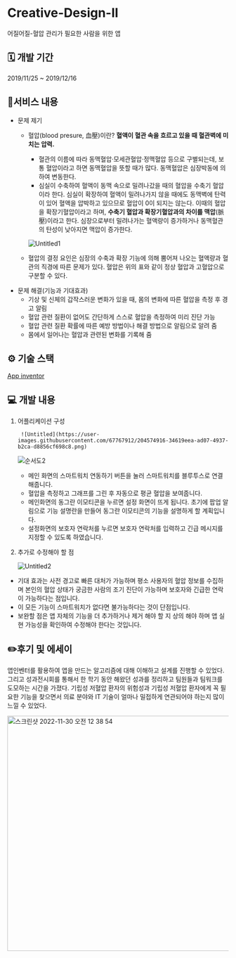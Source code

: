 # Creative-Design-II
어질어질-혈압 관리가 필요한 사람을 위한 앱

## 🗓️ 개발 기간

2019/11/25 ~ 2019/12/16

## 📜서비스 내용

- 문제 제기
    - 혈압(blood presure, 血壓)이란? **혈액이 혈관 속을 흐르고 있을 때 혈관벽에 미치는 압력.**
        - 혈관의 이름에 따라 동맥혈압·모세관혈압·정맥혈압 등으로 구별되는데, 보통 혈압이라고 하면 동맥혈압을 뜻할 때가 많다. 동맥혈압은 심장박동에 의하여 변동한다.
        - 심실이 수축하여 혈액이 동맥 속으로 밀려나갔을 때의 혈압을 수축기 혈압이라 한다. 심실이 확장하여 혈액이 밀려나가지 않을 때에도 동맥벽에 탄력이 있어 혈액을 압박하고 있으므로 혈압이 0이 되지는 않는다. 이때의 혈압을 확장기혈압이라고 하며, **수축기 혈압과 확장기혈압과의 차이를 맥압**(脈壓)이라고 한다. 심장으로부터 밀려나가는 혈액량이 증가하거나 동맥혈관의 탄성이 낮아지면 맥압이 증가한다.
        
        ![Untitled1](https://user-images.githubusercontent.com/67767912/204575108-6fc42799-0c52-4a36-bd11-e0335ff59a27.png)
        
    - 혈압의 결정 요인은 심장의 수축과 확장 기능에 의해 뿜어져 나오는 혈액량과 혈관의 직경에 따른 문제가 있다. 혈압은 위의 표와 같이 정상 혈압과 고혈압으로 구분할 수 있다.
- 문제 해결(기능과 기대효과)
    - 기상 및 신체의 갑작스러운 변화가 있을 때, 몸의 변화에 따른 혈압을 측정 후 경고 알림
    - 혈압 관련 질환이 없어도 간단하게 스스로 혈압을 측정하여 미리 진단 가능
    - 혈압 관련 질환 확률에 따른 예방 방법이나 해결 방법으로 알림으로 알려 줌
    - 몸에서 일어나는 혈압과 관련된 변화를 기록해 줌

## ⚙️ 기술 스택

[App inventor](https://appinventor.mit.edu/)

## 💻 개발 내용

1. 어플리케이션 구성
    
        ![Untitled](https://user-images.githubusercontent.com/67767912/204574916-34619eea-ad07-4937-b2ca-d8856cf698c8.png)
    
    ![순서도2](https://user-images.githubusercontent.com/67767912/204575244-2aa7b6d1-024e-4588-bf16-1366f3ff1cc5.png)

    
    - 메인 화면의 스마트워치 연동하기 버튼을 눌러 스마트워치를 블루투스로 연결해줍니다.
    - 혈압을 측정하고 그래프를 그린 후 자동으로 평균 혈압을 보여줍니다.
    - 메인화면의 동그란 이모티콘을 누르면 설정 화면이 뜨게 됩니다. 초기에 팝업 알림으로 기능 설명란을 만들어 동그란 이모티콘의 기능을 설명하게 할 계획입니다.
    - 설정화면의 보호자 연락처를 누르면 보호자 연락처를 입력하고 긴급 메시지를 지정할 수 있도록 하였습니다.
2. 추가로 수정해야 할 점
    
    ![Untitled2](https://user-images.githubusercontent.com/67767912/204575325-d4e5881d-d81a-4c07-a313-96a1db8e72b1.png)

    

- 기대 효과는 사전 경고로 빠른 대처가 가능하며 평소 사용자의 혈압 정보를 수집하며 본인의 혈압 상태가 궁금한 사람의 조기 진단이 가능하며 보호자와 긴급한 연락이 가능하다는 점입니다.
- 이 모든 기능이 스마트워치가 없다면 불가능하다는 것이 단점입니다.
- 보완할 점은 앱 자체의 기능을 더 추가하거나 제거 해야 할 지 상의 해야 하며 앱 실현 가능성을 확인하여 수정해야 한다는 것입니다.

## ✏️후기 및 에세이

앱인벤터를 활용하여 앱을 만드는 알고리즘에 대해 이해하고 설계를 진행할 수 있었다. 그리고 성과전시회를 통해서 한 학기 동안 해왔던 성과를 정리하고 팀원들과 팀워크를 도모하는 시간을 가졌다. 기립성 저혈압 환자의 위험성과 기립성 저혈압 환자에게 꼭 필요한 기능을 찾으면서 의료 분야와 IT 기술이 얼마나 밀접하게 연관되어야 하는지 많이 느낄 수 있었다.


<img width="535" alt="스크린샷 2022-11-30 오전 12 38 54" src="https://user-images.githubusercontent.com/67767912/204575472-c16e5529-66d3-4428-8a61-f07c6fe51d45.png">
